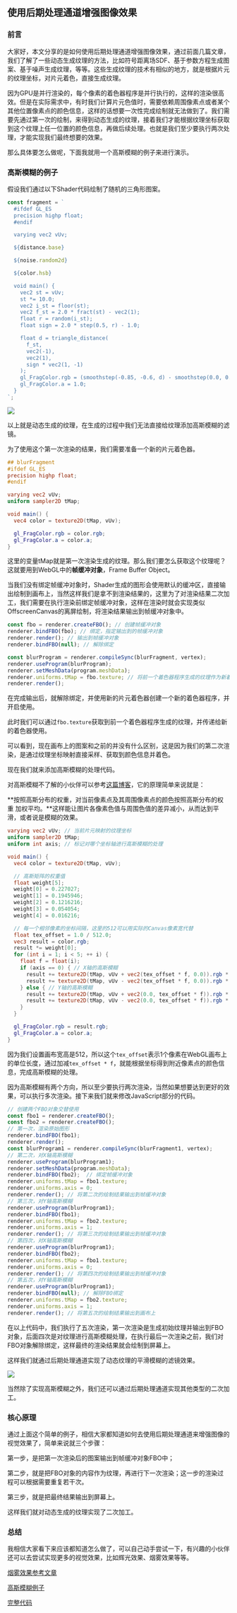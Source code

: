 ## 使用后期处理通道增强图像效果

### 前言

大家好，本文分享的是如何使用后期处理通道增强图像效果，通过前面几篇文章，我们了解了一些动态生成纹理的方法，比如符号距离场SDF、基于参数方程生成图案、基于噪声生成纹理，等等。这些生成纹理的技术有相似的地方，就是根据片元的纹理坐标，对片元着色，直接生成纹理。

因为GPU是并行渲染的，每个像素的着色器程序是并行执行的，这样的渲染很高效。但是在实际需求中，有时我们计算片元色值时，需要依赖周围像素点或者某个其他位置像素点的颜色信息，这样的话想要一次性完成绘制就无法做到了。我们需要先通过第一次的绘制，来得到动态生成的纹理，接着我们才能根据纹理坐标获取到这个纹理上任一位置的颜色信息，再做后续处理。也就是我们至少要执行两次处理，才能实现我们最终想要的效果。

那么具体要怎么做呢，下面我就用一个高斯模糊的例子来进行演示。



### 高斯模糊的例子

假设我们通过以下Shader代码绘制了随机的三角形图案。

```javascript
const fragment = `
  #ifdef GL_ES
  precision highp float;
  #endif

  varying vec2 vUv;

  ${distance.base}

  ${noise.random2d}

  ${color.hsb}

  void main() {
    vec2 st = vUv;
    st *= 10.0;
    vec2 i_st = floor(st);
    vec2 f_st = 2.0 * fract(st) - vec2(1);
    float r = random(i_st);
    float sign = 2.0 * step(0.5, r) - 1.0;

    float d = triangle_distance(
      f_st,
      vec2(-1),
      vec2(1),
      sign * vec2(1, -1)
    );
    gl_FragColor.rgb = (smoothstep(-0.85, -0.6, d) - smoothstep(0.0, 0.05, d)) * hsb2rgb(vec3(r + 1.2, 0.5, r));
    gl_FragColor.a = 1.0;
  }
`;
```

![](./imgs/ppc1.jpg)

以上就是动态生成的纹理，在生成的过程中我们无法直接给纹理添加高斯模糊的滤镜。

为了使用这个第一次渲染的结果，我们需要准备一个新的片元着色器。

```glsl
## blurFragment
#ifdef GL_ES
precision highp float;
#endif

varying vec2 vUv;
uniform sampler2D tMap;

void main() {
  vec4 color = texture2D(tMap, vUv);

  gl_FragColor.rgb = color.rgb;
  gl_FragColor.a = color.a;
}
```

这里的变量tMap就是第一次渲染生成的纹理。那么我们要怎么获取这个纹理呢？这就要用到WebGL中的**帧缓冲对象**，Frame Buffer Object。

当我们没有绑定帧缓冲对象时，Shader生成的图形会使用默认的缓冲区，直接输出绘制到画布上，当然这样我们是拿不到渲染结果的，这里为了对渲染结果二次加工，我们需要在执行渲染前绑定帧缓冲对象，这样在渲染时就会实现类似OffscreenCanvas的离屏绘制，将渲染结果输出到帧缓冲对象中。

```javascript
const fbo = renderer.createFBO(); // 创建帧缓冲对象
renderer.bindFBO(fbo); // 绑定，指定输出到的帧缓冲对象
renderer.render(); // 输出到帧缓冲对象
renderer.bindFBO(null); // 解除绑定

const blurProgram = renderer.compileSync(blurFragment, vertex);
renderer.useProgram(blurProgram);
renderer.setMeshData(program.meshData);
renderer.uniforms.tMap = fbo.texture; // 将前一个着色器程序生成的纹理作为新着色器的 tMap 变量
renderer.render();
```

在完成输出后，就解除绑定，并使用新的片元着色器创建一个新的着色器程序，并开启使用。

此时我们可以通过`fbo.texture`获取到前一个着色器程序生成的纹理，并传递给新的着色器使用。

可以看到，现在画布上的图案和之前的并没有什么区别，这是因为我们的第二次渲染，是通过纹理坐标映射直接采样、获取到颜色信息并着色。

现在我们就来添加高斯模糊的处理代码。

对高斯模糊不了解的小伙伴可以参考[这篇博客](https://www.ruanyifeng.com/blog/2012/11/gaussian_blur.html)，它的原理简单来说就是：

**按照高斯分布的权重，对当前像素点及其周围像素点的颜色按照高斯分布的权重 加权平均。**这样能让图片各像素色值与周围色值的差异减小，从而达到平滑，或者说是模糊的效果。

```glsl
varying vec2 vUv; // 当前片元映射的纹理坐标
uniform sampler2D tMap;
uniform int axis; // 标记对哪个坐标轴进行高斯模糊的处理

void main() {
  vec4 color = texture2D(tMap, vUv);

  // 高斯矩阵的权重值
  float weight[5];
  weight[0] = 0.227027;
  weight[1] = 0.1945946;
  weight[2] = 0.1216216;
  weight[3] = 0.054054;
  weight[4] = 0.016216;

  // 每一个相邻像素的坐标间隔，这里的512可以用实际的Canvas像素宽代替
  float tex_offset = 1.0 / 512.0;
  vec3 result = color.rgb;
  result *= weight[0];
  for (int i = 1; i < 5; ++ i) {
    float f = float(i);
    if (axis == 0) { // X轴的高斯模糊
      result += texture2D(tMap, vUv + vec2(tex_offset * f, 0.0)).rgb * weight[i];
      result += texture2D(tMap, vUv - vec2(tex_offset * f, 0.0)).rgb * weight[i];
    } else { // Y轴的高斯模糊
      result += texture2D(tMap, vUv + vec2(0.0, tex_offset * f)).rgb * weight[i];
      result += texture2D(tMap, vUv - vec2(0.0, tex_offset * f)).rgb * weight[i];
    }
  }

  gl_FragColor.rgb = result.rgb;
  gl_FragColor.a = color.a;
}
```

因为我们设置画布宽高是512，所以这个`tex_offset`表示1个像素在WebGL画布上的单位长度，通过加减`tex_offset * f`，就能根据坐标得到附近像素点的颜色信息，完成高斯模糊的处理。

因为高斯模糊有两个方向，所以至少要执行两次渲染，当然如果想要达到更好的效果，可以执行多次渲染。接下来我们就来修改JavaScript部分的代码。

```javascript
// 创建两个FBO对象交替使用
const fbo1 = renderer.createFBO();
const fbo2 = renderer.createFBO();
// 第一次，渲染原始图形
renderer.bindFBO(fbo1);
renderer.render();
const blurProgram1 = renderer.compileSync(blurFragment1, vertex);
// 第二次，对X轴高斯模糊
renderer.useProgram(blurProgram1);
renderer.setMeshData(program.meshData);
renderer.bindFBO(fbo2);  // 绑定帧缓冲对象
renderer.uniforms.tMap = fbo1.texture;
renderer.uniforms.axis = 0;
renderer.render(); // 将第二次的绘制结果输出到帧缓冲对象
// 第三次，对Y轴高斯模糊
renderer.useProgram(blurProgram1);
renderer.bindFBO(fbo1);
renderer.uniforms.tMap = fbo2.texture;
renderer.uniforms.axis = 1;
renderer.render(); // 将第三次的绘制结果输出到帧缓冲对象
// 第四次，对X轴高斯模糊
renderer.useProgram(blurProgram1);
renderer.bindFBO(fbo2);
renderer.uniforms.tMap = fbo1.texture;
renderer.uniforms.axis = 0;
renderer.render(); // 将第四次的绘制结果输出到帧缓冲对象
// 第五次，对Y轴高斯模糊
renderer.useProgram(blurProgram1);
renderer.bindFBO(null); // 解除FBO绑定
renderer.uniforms.tMap = fbo2.texture;
renderer.uniforms.axis = 1;
renderer.render(); // 将第五次的绘制结果输出到画布上
```

在以上代码中，我们执行了五次渲染，第一次渲染是生成初始纹理并输出到FBO对象，后面四次是对纹理进行高斯模糊处理，在执行最后一次渲染之前，我们对FBO对象解除绑定，这样最终的渲染结果就会绘制到屏幕上。

这样我们就通过后期处理通道实现了动态纹理的平滑模糊的滤镜效果。

![](./imgs/ppc2.jpg)

当然除了实现高斯模糊之外，我们还可以通过后期处理通道实现其他类型的二次加工。



### 核心原理

通过上面这个简单的例子，相信大家都知道如何去使用后期处理通道来增强图像的视觉效果了，简单来说就三个步骤：

第一步，是把第一次渲染后的图案输出到帧缓冲对象FBO中；

第二步，就是把FBO对象的内容作为纹理，再进行下一次渲染；这一步的渲染过程可以根据需要重复若干次。

第三步，就是把最终结果输出到屏幕上。

这样我们就对动态生成的纹理实现了二次加工。



### 总结

我相信大家看下来应该都知道怎么做了，可以自己动手尝试一下，有兴趣的小伙伴还可以去尝试实现更多的视觉效果，比如辉光效果、烟雾效果等等。

[烟雾效果参考文章](https://code.tutsplus.com/how-to-write-a-smoke-shader--cms-25587t)

[高斯模糊例子](https://yeying0827.github.io/visualization-demos/#/demo-pps)

[完整代码](https://github.com/yeying0827/visualization-demos/blob/main/src/pages/DemoPPS.vue)
